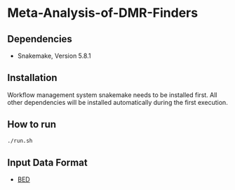 # Meta-Analysis-of-DMR-Finders

## Dependencies

* Snakemake, Version 5.8.1

## Installation
Workflow management system snakemake needs to be installed first. All other dependencies will be installed automatically during the first execution.

## How to run
```bash 
./run.sh
```

## Input Data Format

* [BED](https://genome.ucsc.edu/FAQ/FAQformat.html#format1)
